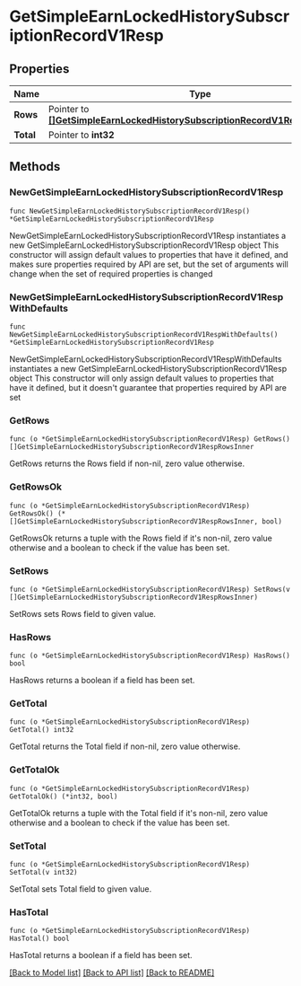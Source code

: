 # GetSimpleEarnLockedHistorySubscriptionRecordV1Resp

## Properties

Name | Type | Description | Notes
------------ | ------------- | ------------- | -------------
**Rows** | Pointer to [**[]GetSimpleEarnLockedHistorySubscriptionRecordV1RespRowsInner**](GetSimpleEarnLockedHistorySubscriptionRecordV1RespRowsInner.md) |  | [optional] 
**Total** | Pointer to **int32** |  | [optional] 

## Methods

### NewGetSimpleEarnLockedHistorySubscriptionRecordV1Resp

`func NewGetSimpleEarnLockedHistorySubscriptionRecordV1Resp() *GetSimpleEarnLockedHistorySubscriptionRecordV1Resp`

NewGetSimpleEarnLockedHistorySubscriptionRecordV1Resp instantiates a new GetSimpleEarnLockedHistorySubscriptionRecordV1Resp object
This constructor will assign default values to properties that have it defined,
and makes sure properties required by API are set, but the set of arguments
will change when the set of required properties is changed

### NewGetSimpleEarnLockedHistorySubscriptionRecordV1RespWithDefaults

`func NewGetSimpleEarnLockedHistorySubscriptionRecordV1RespWithDefaults() *GetSimpleEarnLockedHistorySubscriptionRecordV1Resp`

NewGetSimpleEarnLockedHistorySubscriptionRecordV1RespWithDefaults instantiates a new GetSimpleEarnLockedHistorySubscriptionRecordV1Resp object
This constructor will only assign default values to properties that have it defined,
but it doesn't guarantee that properties required by API are set

### GetRows

`func (o *GetSimpleEarnLockedHistorySubscriptionRecordV1Resp) GetRows() []GetSimpleEarnLockedHistorySubscriptionRecordV1RespRowsInner`

GetRows returns the Rows field if non-nil, zero value otherwise.

### GetRowsOk

`func (o *GetSimpleEarnLockedHistorySubscriptionRecordV1Resp) GetRowsOk() (*[]GetSimpleEarnLockedHistorySubscriptionRecordV1RespRowsInner, bool)`

GetRowsOk returns a tuple with the Rows field if it's non-nil, zero value otherwise
and a boolean to check if the value has been set.

### SetRows

`func (o *GetSimpleEarnLockedHistorySubscriptionRecordV1Resp) SetRows(v []GetSimpleEarnLockedHistorySubscriptionRecordV1RespRowsInner)`

SetRows sets Rows field to given value.

### HasRows

`func (o *GetSimpleEarnLockedHistorySubscriptionRecordV1Resp) HasRows() bool`

HasRows returns a boolean if a field has been set.

### GetTotal

`func (o *GetSimpleEarnLockedHistorySubscriptionRecordV1Resp) GetTotal() int32`

GetTotal returns the Total field if non-nil, zero value otherwise.

### GetTotalOk

`func (o *GetSimpleEarnLockedHistorySubscriptionRecordV1Resp) GetTotalOk() (*int32, bool)`

GetTotalOk returns a tuple with the Total field if it's non-nil, zero value otherwise
and a boolean to check if the value has been set.

### SetTotal

`func (o *GetSimpleEarnLockedHistorySubscriptionRecordV1Resp) SetTotal(v int32)`

SetTotal sets Total field to given value.

### HasTotal

`func (o *GetSimpleEarnLockedHistorySubscriptionRecordV1Resp) HasTotal() bool`

HasTotal returns a boolean if a field has been set.


[[Back to Model list]](../README.md#documentation-for-models) [[Back to API list]](../README.md#documentation-for-api-endpoints) [[Back to README]](../README.md)


